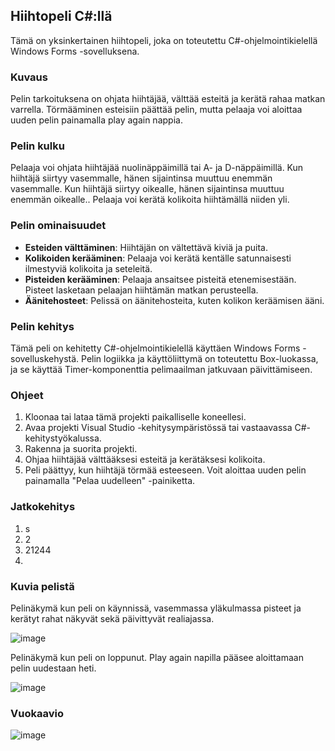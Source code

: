 ## Hiihtopeli C#:llä

Tämä on yksinkertainen hiihtopeli, joka on toteutettu C#-ohjelmointikielellä Windows Forms -sovelluksena.

### Kuvaus
Pelin tarkoituksena on ohjata hiihtäjää, välttää esteitä ja kerätä rahaa matkan varrella. Törmääminen esteisiin päättää pelin, mutta pelaaja voi aloittaa uuden pelin painamalla play again nappia.

### Pelin kulku
Pelaaja voi ohjata hiihtäjää nuolinäppäimillä tai A- ja D-näppäimillä. Kun hiihtäjä siirtyy vasemmalle, hänen sijaintinsa muuttuu enemmän vasemmalle. Kun hiihtäjä siirtyy oikealle, hänen sijaintinsa muuttuu enemmän oikealle.. Pelaaja voi kerätä kolikoita hiihtämällä niiden yli.

### Pelin ominaisuudet
- **Esteiden välttäminen**: Hiihtäjän on vältettävä kiviä ja puita.
- **Kolikoiden kerääminen**: Pelaaja voi kerätä kentälle satunnaisesti ilmestyviä kolikoita ja seteleitä.
- **Pisteiden kerääminen**: Pelaaja ansaitsee pisteitä etenemisestään. Pisteet lasketaan pelaajan hiihtämän matkan perusteella.
- **Äänitehosteet**: Pelissä on äänitehosteita, kuten kolikon keräämisen ääni.

### Pelin kehitys
Tämä peli on kehitetty C#-ohjelmointikielellä käyttäen Windows Forms -sovelluskehystä. Pelin logiikka ja käyttöliittymä on toteutettu Box-luokassa, ja se käyttää Timer-komponenttia pelimaailman jatkuvaan päivittämiseen.

### Ohjeet
1. Kloonaa tai lataa tämä projekti paikalliselle koneellesi.
2. Avaa projekti Visual Studio -kehitysympäristössä tai vastaavassa C#-kehitystyökalussa.
3. Rakenna ja suorita projekti.
4. Ohjaa hiihtäjää välttääksesi esteitä ja kerätäksesi kolikoita.
5. Peli päättyy, kun hiihtäjä törmää esteeseen. Voit aloittaa uuden pelin painamalla "Pelaa uudelleen" -painiketta.

### Jatkokehitys
1. s
2. 2
3. 21244
4. 


### Kuvia pelistä
Pelinäkymä kun peli on käynnissä, vasemmassa yläkulmassa pisteet ja kerätyt rahat näkyvät sekä päivittyvät realiajassa.

![image](https://github.com/lenaboi/csharp_project/assets/163280952/30cbe551-93e0-440e-8ef0-3c4941849ea0)

Pelinäkymä kun peli on loppunut. Play again napilla pääsee aloittamaan pelin uudestaan heti.

![image](https://github.com/lenaboi/csharp_project/assets/163280952/02894960-23b5-4391-b513-5fd526151776)




### Vuokaavio
![image](https://github.com/lenaboi/csharp_project/assets/163280952/743789bf-4b66-42f1-bfa5-94b029595ae3)


